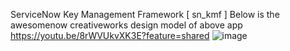 ServiceNow Key Management Framework [ sn_kmf ]
Below is the awesomenow creativeworks design model of above app
https://youtu.be/8rWVUkvXK3E?feature=shared
![image](https://github.com/anilvaranasi/AwesomeNowScopedAppDesign/assets/29941323/1f818873-d238-4a0d-b1bf-6b7397fc34dc)



